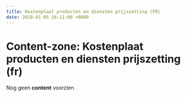 ```yaml
---
title: Kostenplaat producten en diensten prijszetting (FR)
date: 2018-01-05 16:11:00 +0000
---
```

# Content-zone: Kostenplaat producten en diensten prijszetting (fr)

Nog geen **content** voorzien